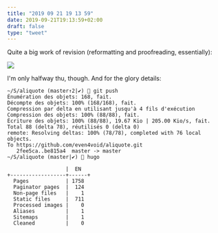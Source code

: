 ```yaml
---
title: "2019 09 21 19 13 59"
date: 2019-09-21T19:13:59+02:00
draft: false
type: "tweet"
---
```

Quite a big work of revision (reformatting and proofreading, essentially):

![](/img/2019-09-21-19-14-01.png)

I'm only halfway thu, though. And for the glory details:

```
~/S/aliquote (master↑2|✔)  git push
Énumération des objets: 168, fait.
Décompte des objets: 100% (168/168), fait.
Compression par delta en utilisant jusqu'à 4 fils d'exécution
Compression des objets: 100% (88/88), fait.
Écriture des objets: 100% (88/88), 19.67 Kio | 205.00 Kio/s, fait.
Total 88 (delta 78), réutilisés 0 (delta 0)
remote: Resolving deltas: 100% (78/78), completed with 76 local objects.
To https://github.com/even4void/aliquote.git
   2fee5ca..be815a4  master -> master
~/S/aliquote (master|✔)  hugo

                   |  EN
+------------------+------+
  Pages            | 1758
  Paginator pages  |  124
  Non-page files   |    1
  Static files     |  711
  Processed images |    0
  Aliases          |    1
  Sitemaps         |    1
  Cleaned          |    0
```
